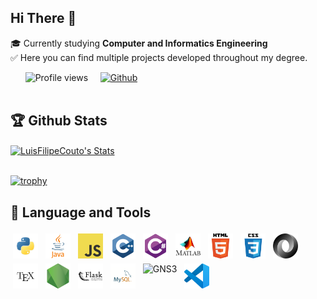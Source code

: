 
## Hi There 👋 
:mortar_board: Currently studying **Computer and Informatics Engineering** <br>
:white_check_mark: Here you can find multiple projects developed throughout my degree.

&nbsp; &nbsp; &nbsp; ![Profile views](https://gpvc.arturio.dev/LuisFilipeCouto) &nbsp; &nbsp; [![Github](https://img.shields.io/github/followers/LuisFilipeCouto?label=Follow&style=social)](https://github.com/LuisFilipeCouto)
<br>
<br>

## :trophy: Github Stats
<a href="https://ra1nbow.xyz">
  <img align="center" src="https://github-readme-stats.anuraghazra1.vercel.app/api?username=LuisFilipeCouto&count_private=true&hide=issues,prs&custom_title=My Github Stats&show_icons=true&theme=tokyonight" alt="LuisFilipeCouto's Stats" />
</a>
<br>
<br>

[![trophy](https://github-profile-trophy.vercel.app/?username=LuisFilipeCouto&title=MultipleLang&title=Followers&title=Stars&title=Repositories&title=Commits&theme=tokyonight)](https://github.com/ryo-ma/github-profile-trophy) 


## 🧰 Language and Tools
<p align="left">
  
<img src="https://raw.githubusercontent.com/github/explore/80688e429a7d4ef2fca1e82350fe8e3517d3494d/topics/python/python.png" alt="Python" height="40" style="vertical-align:top; margin:4px">
  
<img src="https://raw.githubusercontent.com/github/explore/5b3600551e122a3277c2c5368af2ad5725ffa9a1/topics/java/java.png" alt="Java" height="40" style="vertical-align:top; margin:4px">
  
<img src="https://raw.githubusercontent.com/github/explore/80688e429a7d4ef2fca1e82350fe8e3517d3494d/topics/javascript/javascript.png" alt="Javascript" height="40" style="vertical-align:top; margin:4px">
  
<img src="https://raw.githubusercontent.com/github/explore/180320cffc25f4ed1bbdfd33d4db3a66eeeeb358/topics/cpp/cpp.png" alt="C++" height="40" style="vertical-align:top; margin:4px">
  
<img src="https://raw.githubusercontent.com/devicons/devicon/master/icons/csharp/csharp-original.svg" alt="C#" height="40" style="vertical-align:top; margin:4px">
  
<img src="https://raw.githubusercontent.com/github/explore/80688e429a7d4ef2fca1e82350fe8e3517d3494d/topics/matlab/matlab.png" alt="MATLAB" height="40" style="vertical-align:top; margin:4px">  
  
<img src="https://raw.githubusercontent.com/github/explore/80688e429a7d4ef2fca1e82350fe8e3517d3494d/topics/html/html.png" alt="HTML" height="40" style="vertical-align:top; margin:4px">  
  
<img src="https://raw.githubusercontent.com/github/explore/80688e429a7d4ef2fca1e82350fe8e3517d3494d/topics/css/css.png" alt="CSS" height="40" style="vertical-align:top; margin:4px">  
 
<img src="https://raw.githubusercontent.com/github/explore/80688e429a7d4ef2fca1e82350fe8e3517d3494d/topics/json/json.png" alt="JSON" height="40" style="vertical-align:top; margin:4px">   
  
<img src="https://raw.githubusercontent.com/github/explore/66e4a32f59558ad7852fca3eee52b5838a5b3cc8/topics/tex/tex.png" alt="TeX" height="40" style="vertical-align:top; margin:4px"> 

<img src="https://raw.githubusercontent.com/github/explore/80688e429a7d4ef2fca1e82350fe8e3517d3494d/topics/nodejs/nodejs.png" alt="nodejs" height="40" style="vertical-align:top; margin:4px"> 

<img src="https://raw.githubusercontent.com/github/explore/80688e429a7d4ef2fca1e82350fe8e3517d3494d/topics/flask/flask.png" alt="Flask" height="40" style="vertical-align:top; margin:4px"> 

<img src="https://raw.githubusercontent.com/github/explore/80688e429a7d4ef2fca1e82350fe8e3517d3494d/topics/mysql/mysql.png" alt="MySQL" height="40" style="vertical-align:top; margin:4px">   

<img src="https://avatars.githubusercontent.com/u/2739187?s=200&v=4" alt="GNS3" height="40" style="vertical-align:top; margin:4px"> 
  
<img src="https://raw.githubusercontent.com/github/explore/bbd48b997e8d0bef63f676eca4da5e1f76487b56/topics/visual-studio-code/visual-studio-code.png" alt="VisualStudioCode" height="40" style="vertical-align:top; margin:4px"> 

</p>

